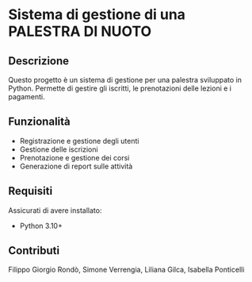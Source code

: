 # Sistema di gestione di una PALESTRA DI NUOTO

## Descrizione
Questo progetto è un sistema di gestione per una palestra sviluppato in Python. Permette di gestire gli iscritti, le prenotazioni delle lezioni e i pagamenti.

## Funzionalità
- Registrazione e gestione degli utenti
- Gestione delle iscrizioni
- Prenotazione e gestione dei corsi
- Generazione di report sulle attività

## Requisiti
Assicurati di avere installato:
- Python 3.10+

## Contributi
Filippo Giorgio Rondò, Simone Verrengia, Liliana Gilca, Isabella Ponticelli

